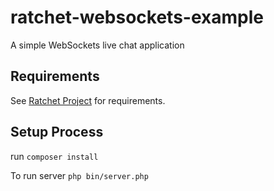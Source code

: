 # ratchet-websockets-example
A simple WebSockets live chat application 

## Requirements
See [Ratchet Project](https://github.com/ratchetphp/Ratchet) for requirements.

## Setup Process
run `composer install`

To run server `php bin/server.php`
